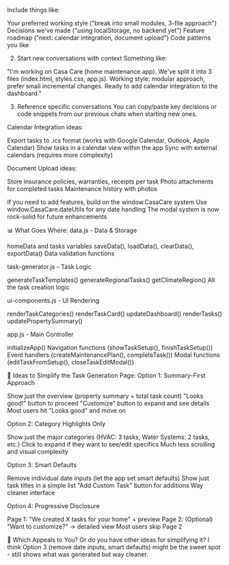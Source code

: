Include things like:

Your preferred working style ("break into small modules, 3-file approach")
Decisions we've made ("using localStorage, no backend yet")
Feature roadmap ("next: calendar integration, document upload")
Code patterns you like

2. Start new conversations with context
Something like:

"I'm working on Casa Care (home maintenance app). We've split it into 3 files (index.html, styles.css, app.js). Working style: modular approach, prefer small incremental changes. Ready to add calendar integration to the dashboard."

3. Reference specific conversations
You can copy/paste key decisions or code snippets from our previous chats when starting new ones.

Calendar Integration ideas:

Export tasks to .ics format (works with Google Calendar, Outlook, Apple Calendar)
Show tasks in a calendar view within the app
Sync with external calendars (requires more complexity)

Document Upload ideas:

Store insurance policies, warranties, receipts per task
Photo attachments for completed tasks
Maintenance history with photos

If you need to add features, build on the window.CasaCare system
Use window.CasaCare.dateUtils for any date handling
The modal system is now rock-solid for future enhancements

📊 What Goes Where:
data.js - Data & Storage

homeData and tasks variables
saveData(), loadData(), clearData(), exportData()
Data validation functions

task-generator.js - Task Logic

generateTaskTemplates()
generateRegionalTasks()
getClimateRegion()
All the task creation logic

ui-components.js - UI Rendering

renderTaskCategories()
renderTaskCard()
updateDashboard()
renderTasks()
updatePropertySummary()

app.js - Main Controller

initializeApp()
Navigation functions (showTaskSetup(), finishTaskSetup())
Event handlers (createMaintenancePlan(), completeTask())
Modal functions (editTaskFromSetup(), closeTaskEditModal())

🎨 Ideas to Simplify the Task Generation Page:
Option 1: Summary-First Approach

Show just the overview (property summary + total task count)
"Looks good!" button to proceed
"Customize" button to expand and see details
Most users hit "Looks good" and move on

Option 2: Category Highlights Only

Show just the major categories (HVAC: 3 tasks, Water Systems: 2 tasks, etc.)
Click to expand if they want to see/edit specifics
Much less scrolling and visual complexity

Option 3: Smart Defaults

Remove individual date inputs (let the app set smart defaults)
Show just task titles in a simple list
"Add Custom Task" button for additions
Way cleaner interface

Option 4: Progressive Disclosure

Page 1: "We created X tasks for your home" + preview
Page 2: (Optional) "Want to customize?" → detailed view
Most users skip Page 2

🤔 Which Appeals to You?
Or do you have other ideas for simplifying it? I think Option 3 (remove date inputs, smart defaults) might be the sweet spot - still shows what was generated but way cleaner.
